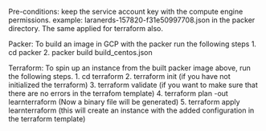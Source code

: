 Pre-conditions:
    keep the service account key with the compute engine permissions. example: laranerds-157820-f31e50997708.json in the packer directory. The same applied for terraform also.

Packer:
 To build an image in GCP with the packer run the following steps
    1. cd packer
    2. packer build build_centos.json

Terraform:
 To spin up an instance from the built packer image above, run the following steps.
    1. cd terraform
    2. terraform init (if you have not initialized the terraform)
    3. terraform validate (if you want to make sure that there are no errors in the terrafom template)
    4. terraform plan -out learnterraform (Now a binary file will be generated)
    5. terraform apply learnterraform (this will create an instance with the added configuration in the terraform template)



